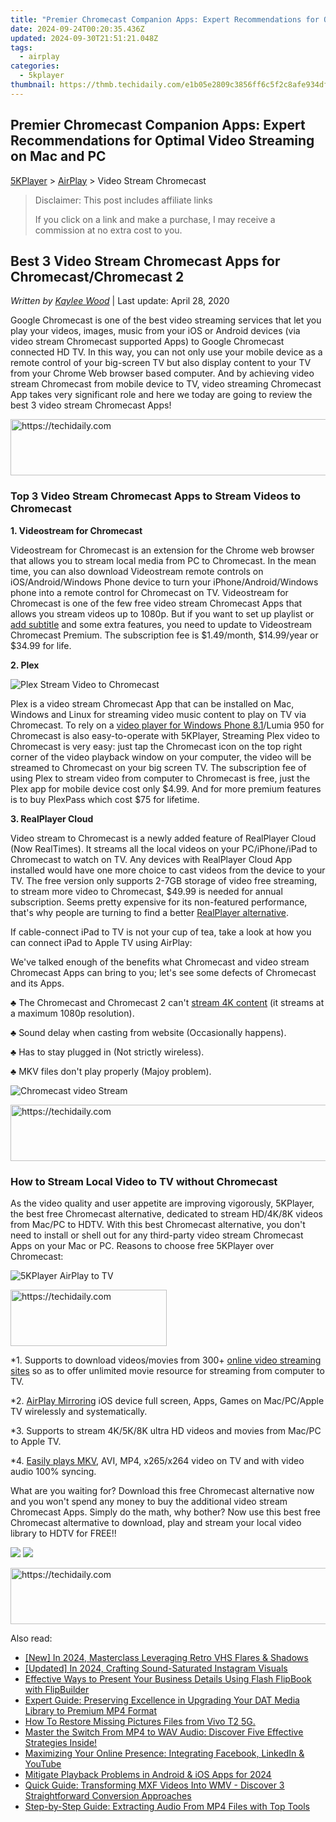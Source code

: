 ```yaml
---
title: "Premier Chromecast Companion Apps: Expert Recommendations for Optimal Video Streaming on Mac and PC"
date: 2024-09-24T00:20:35.436Z
updated: 2024-09-30T21:51:21.048Z
tags:
  - airplay
categories:
  - 5kplayer
thumbnail: https://thmb.techidaily.com/e1b05e2809c3856ff6c5f2c8afe934df9f995bbf6570df176d0a70872d45fdc2.jpg
---
```


## Premier Chromecast Companion Apps: Expert Recommendations for Optimal Video Streaming on Mac and PC

[5KPlayer](https://tools.techidaily.com/5kplayer/products/) \> [AirPlay](https://tools.techidaily.com/5kplayer/airplay/) \> Video Stream Chromecast

>  Disclaimer: This post includes affiliate links
>
>  If you click on a link and make a purchase, I may receive a commission at no extra cost to you.
>

## Best 3 Video Stream Chromecast Apps for Chromecast/Chromecast 2

 _Written by [Kaylee Wood](https://www.quora.com/profile/Amanda-Hu-21)_ | Last update: April 28, 2020

Google Chromecast is one of the best video streaming services that let you play your videos, images, music from your iOS or Android devices (via video stream Chromecast supported Apps) to Google Chromecast connected HD TV. In this way, you can not only use your mobile device as a remote control of your big-screen TV but also display content to your TV from your Chrome Web browser based computer. And by achieving video stream Chromecast from mobile device to TV, video streaming Chromecast App takes very significant role and here we today are going to review the best 3 video stream Chromecast Apps! 

<!-- affiliate ads begin -->
<a href="https://appsumo.8odi.net/c/5597632/2105883/7443" target="_top" id="2105883">
  <img src="//a.impactradius-go.com/display-ad/7443-2105883" border="0" alt="https://techidaily.com" width="728" height="90"/>
</a>
<img height="0" width="0" src="https://appsumo.8odi.net/i/5597632/2105883/7443" style="position:absolute;visibility:hidden;" border="0" />
<!-- affiliate ads end -->

### Top 3 Video Stream Chromecast Apps to Stream Videos to Chromecast

**1\. Videostream for Chromecast** 

Videostream for Chromecast is an extension for the Chrome web browser that allows you to stream local media from PC to Chromecast. In the mean time, you can also download Videostream remote controls on iOS/Android/Windows Phone device to turn your iPhone/Android/Windows phone into a remote control for Chromecast on TV. Videostream for Chromecast is one of the few free video stream Chromecast Apps that allows you stream videos up to 1080p. But if you want to set up playlist or [add subtitle](https://tools.techidaily.com/5kplayer/video-music-player/) and some extra features, you need to update to Videostream Chromecast Premium. The subscription fee is $1.49/month, $14.99/year or $34.99 for life. 

**2\. Plex**

![Plex Stream Video to Chromecast](https://www.5kplayer.com/airplay/img/plex-players-icon.jpg) 

Plex is a video stream Chromecast App that can be installed on Mac, Windows and Linux for streaming video music content to play on TV via Chromecast. To rely on a [video player for Windows Phone 8.1](https://tools.techidaily.com/5kplayer/video-music-player/)/Lumia 950 for Chromecast is also easy-to-operate with 5KPlayer, Streaming Plex video to Chromecast is very easy: just tap the Chromecast icon on the top right corner of the video playback window on your computer, the video will be streamed to Chromecast on your big screen TV. The subscription fee of using Plex to stream video from computer to Chromecast is free, just the Plex app for mobile device cost only $4.99\. And for more premium features is to buy PlexPass which cost $75 for lifetime. 

**3\. RealPlayer Cloud** 

Video stream to Chromecast is a newly added feature of RealPlayer Cloud (Now RealTimes). It streams all the local videos on your PC/iPhone/iPad to Chromecast to watch on TV. Any devices with RealPlayer Cloud App installed would have one more choice to cast videos from the device to your TV. The free version only supports 2-7GB storage of video free streaming, to stream more video to Chromecast, $49.99 is needed for annual subscription. Seems pretty expensive for its non-featured performance, that's why people are turning to find a better [RealPlayer alternative](https://tools.techidaily.com/5kplayer/youtube-download/). 

If cable-connect iPad to TV is not your cup of tea, take a look at how you can connect iPad to Apple TV using AirPlay:

 We've talked enough of the benefits what Chromecast and video stream Chromecast Apps can bring to you; let's see some defects of Chromecast and its Apps. 

 ♣ The Chromecast and Chromecast 2 can't [stream 4K content](https://tools.techidaily.com/5kplayer/airplay/) (it streams at a maximum 1080p resolution).

 ♣ Sound delay when casting from website (Occasionally happens).

 ♣ Has to stay plugged in (Not strictly wireless).

♣ MKV files don't play properly (Majoy problem). 

![Chromecast video Stream](https://www.5kplayer.com/airplay/img/chromecast-2.jpg) 

<!-- affiliate ads begin -->
<a href="https://wigfever.sjv.io/c/5597632/2014854/22899" target="_top" id="2014854">
  <img src="//a.impactradius-go.com/display-ad/22899-2014854" border="0" alt="https://techidaily.com" width="728" height="90"/>
</a>
<img height="0" width="0" src="https://wigfever.sjv.io/i/5597632/2014854/22899" style="position:absolute;visibility:hidden;" border="0" />
<!-- affiliate ads end -->

### How to Stream Local Video to TV without Chromecast

As the video quality and user appetite are improving vigorously, 5KPlayer, the best free Chromecast alternative, dedicated to stream HD/4K/8K videos from Mac/PC to HDTV. With this best Chromecast alternative, you don't need to install or shell out for any third-party video stream Chromecast Apps on your Mac or PC. Reasons to choose free 5KPlayer over Chromecast: 

![5KPlayer AirPlay to TV](https://www.5kplayer.com/airplay/img/airplay-mirroring-game.png) 

<!-- affiliate ads begin -->
<a href="https://review-au.sjv.io/c/5597632/2098705/14409" target="_top" id="2098705">
  <img src="//a.impactradius-go.com/display-ad/14409-2098705" border="0" alt="https://techidaily.com" width="250" height="90"/>
</a>
<img height="0" width="0" src="https://review-au.sjv.io/i/5597632/2098705/14409" style="position:absolute;visibility:hidden;" border="0" />
<!-- affiliate ads end -->

\*1\. Supports to download videos/movies from 300+ [online video streaming sites](https://tools.techidaily.com/5kplayer/youtube-download/) so as to offer unlimited movie resource for streaming from computer to TV. 

\*2\. [AirPlay Mirroring](https://tools.techidaily.com/5kplayer/airplay/) iOS device full screen, Apps, Games on Mac/PC/Apple TV wirelessly and systematically. 

\*3\. Supports to stream 4K/5K/8K ultra HD videos and movies from Mac/PC to Apple TV. 

\*4\. [Easily plays MKV](https://tools.techidaily.com/5kplayer/video-music-player/), AVI, MP4, x265/x264 video on TV and with video audio 100% syncing. 

What are you waiting for? Download this free Chromecast alternative now and you won't spend any money to buy the additional video stream Chromecast Apps. Simply do the math, why bother? Now use this best free Chromecast altermative to download, play and stream your local video library to HDTV for FREE!! 

[![](https://www.5kplayer.com/airplay/../button/freedownwhitewin.png)](https://tools.techidaily.com/5kplayer/products/) [![](https://www.5kplayer.com/airplay/../button/freedownbackmac.png)](https://tools.techidaily.com/5kplayer/products/)

<!-- affiliate ads begin -->
<a href="https://appsumo.8odi.net/c/5597632/2123736/7443" target="_top" id="2123736">
  <img src="//a.impactradius-go.com/display-ad/7443-2123736" border="0" alt="https://techidaily.com" width="728" height="90"/>
</a>
<img height="0" width="0" src="https://appsumo.8odi.net/i/5597632/2123736/7443" style="position:absolute;visibility:hidden;" border="0" />
<!-- affiliate ads end -->

<ins class="adsbygoogle"
     style="display:block"
     data-ad-format="autorelaxed"
     data-ad-client="ca-pub-7571918770474297"
     data-ad-slot="1223367746"></ins>

<ins class="adsbygoogle"
     style="display:block"
     data-ad-client="ca-pub-7571918770474297"
     data-ad-slot="8358498916"
     data-ad-format="auto"
     data-full-width-responsive="true"></ins>

<span class="atpl-alsoreadstyle">Also read:</span>
<div><ul>
<li><a href="https://fox-hovers.techidaily.com/new-in-2024-masterclass-leveraging-retro-vhs-flares-and-shadows/"><u>[New] In 2024, Masterclass Leveraging Retro VHS Flares & Shadows</u></a></li>
<li><a href="https://instagram-video-recordings.techidaily.com/updated-in-2024-crafting-sound-saturated-instagram-visuals/"><u>[Updated] In 2024, Crafting Sound-Saturated Instagram Visuals</u></a></li>
<li><a href="https://fox-web3.techidaily.com/effective-ways-to-present-your-business-details-using-flash-flipbook-with-flipbuilder/"><u>Effective Ways to Present Your Business Details Using Flash FlipBook with FlipBuilder</u></a></li>
<li><a href="https://media-tips.techidaily.com/expert-guide-preserving-excellence-in-upgrading-your-dat-media-library-to-premium-mp4-format/"><u>Expert Guide: Preserving Excellence in Upgrading Your DAT Media Library to Premium MP4 Format</u></a></li>
<li><a href="https://blog-min.techidaily.com/how-to-restore-missing-pictures-files-from-vivo-t2-5g-by-fonelab-android-recover-pictures/"><u>How To Restore Missing Pictures Files from Vivo T2 5G.</u></a></li>
<li><a href="https://media-tips.techidaily.com/1723620235881-master-the-switch-from-mp4-to-wav-audio-discover-five-effective-strategies-inside/"><u>Master the Switch From MP4 to WAV Audio: Discover Five Effective Strategies Inside!</u></a></li>
<li><a href="https://data-wizards.techidaily.com/maximizing-your-online-presence-integrating-facebook-linkedin-and-youtube/"><u>Maximizing Your Online Presence: Integrating Facebook, LinkedIn & YouTube</u></a></li>
<li><a href="https://facebook-video-recording.techidaily.com/mitigate-playback-problems-in-android-and-ios-apps-for-2024/"><u>Mitigate Playback Problems in Android & iOS Apps for 2024</u></a></li>
<li><a href="https://media-tips.techidaily.com/quick-guide-transforming-mxf-videos-into-wmv-discover-3-straightforward-conversion-approaches/"><u>Quick Guide: Transforming MXF Videos Into WMV - Discover 3 Straightforward Conversion Approaches</u></a></li>
<li><a href="https://media-tips.techidaily.com/step-by-step-guide-extracting-audio-from-mp4-files-with-top-tools/"><u>Step-by-Step Guide: Extracting Audio From MP4 Files with Top Tools</u></a></li>
</ul></div>

